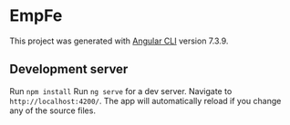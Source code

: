 # EmpFe

This project was generated with [Angular CLI](https://github.com/angular/angular-cli) version 7.3.9.

## Development server
Run `npm install`
Run `ng serve` for a dev server. Navigate to `http://localhost:4200/`. The app will automatically reload if you change any of the source files.

